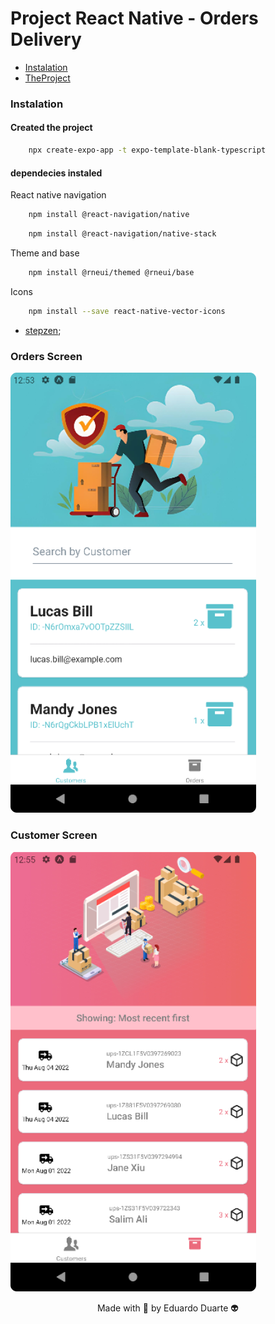 # Project React Native - Orders Delivery


* [Instalation](#Instalation)
* [TheProject](#the-project)

### Instalation

#### Created the project
```bash
    npx create-expo-app -t expo-template-blank-typescript
```

#### dependecies instaled

<p>React native navigation</p>

```bash
    npm install @react-navigation/native
```

```bash
    npm install @react-navigation/native-stack
```

<p>Theme and base</p>

```bash
    npm install @rneui/themed @rneui/base
```


<p>Icons</p>

```bash
    npm install --save react-native-vector-icons
```


* [stepzen](https://stepzen.com/);

### Orders Screen
![ordersScreen](./OrdersScreen.png)

### Customer Screen
![customerScreen](./CustomerScreen.png)



<p align="center">Made with 💙 by Eduardo Duarte 👽</p>